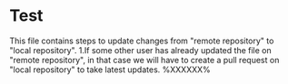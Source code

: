 # Test
This file contains steps to update changes from "remote repository" to "local repository".
1.If some other user has already updated the file on "remote repository", in that case we will have to create a pull request on "local
repository" to take latest updates.
%XXXXXX%
